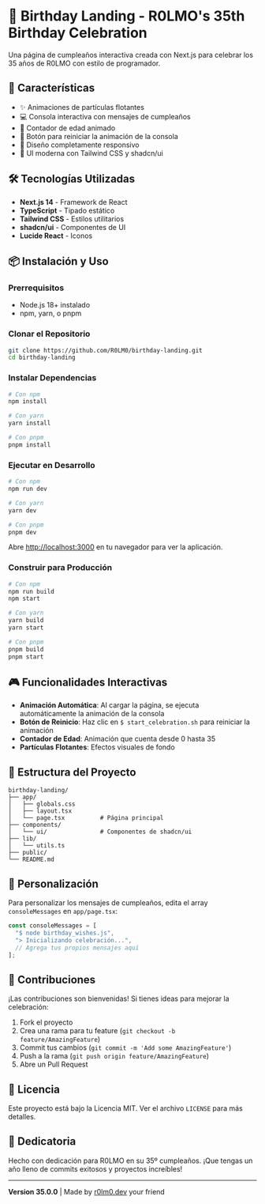 # 🎉 Birthday Landing - R0LMO's 35th Birthday Celebration

Una página de cumpleaños interactiva creada con Next.js para celebrar los 35 años de R0LMO con estilo de programador.

## 🚀 Características

- ✨ Animaciones de partículas flotantes
- 💻 Consola interactiva con mensajes de cumpleaños
- 🎂 Contador de edad animado
- 🔄 Botón para reiniciar la animación de la consola
- 📱 Diseño completamente responsivo
- 🎨 UI moderna con Tailwind CSS y shadcn/ui

## 🛠️ Tecnologías Utilizadas

- **Next.js 14** - Framework de React
- **TypeScript** - Tipado estático
- **Tailwind CSS** - Estilos utilitarios
- **shadcn/ui** - Componentes de UI
- **Lucide React** - Iconos

## 📦 Instalación y Uso

### Prerrequisitos

- Node.js 18+ instalado
- npm, yarn, o pnpm

### Clonar el Repositorio

```bash
git clone https://github.com/R0LM0/birthday-landing.git
cd birthday-landing
```

### Instalar Dependencias

```bash
# Con npm
npm install

# Con yarn
yarn install

# Con pnpm
pnpm install
```

### Ejecutar en Desarrollo

```bash
# Con npm
npm run dev

# Con yarn
yarn dev

# Con pnpm
pnpm dev
```

Abre [http://localhost:3000](http://localhost:3000) en tu navegador para ver la aplicación.

### Construir para Producción

```bash
# Con npm
npm run build
npm start

# Con yarn
yarn build
yarn start

# Con pnpm
pnpm build
pnpm start
```

## 🎮 Funcionalidades Interactivas

- **Animación Automática**: Al cargar la página, se ejecuta automáticamente la animación de la consola
- **Botón de Reinicio**: Haz clic en `$ start_celebration.sh` para reiniciar la animación
- **Contador de Edad**: Animación que cuenta desde 0 hasta 35
- **Partículas Flotantes**: Efectos visuales de fondo

## 📁 Estructura del Proyecto

```
birthday-landing/
├── app/
│   ├── globals.css
│   ├── layout.tsx
│   └── page.tsx          # Página principal
├── components/
│   └── ui/               # Componentes de shadcn/ui
├── lib/
│   └── utils.ts
├── public/
└── README.md
```

## 🎨 Personalización

Para personalizar los mensajes de cumpleaños, edita el array `consoleMessages` en `app/page.tsx`:

```typescript
const consoleMessages = [
  "$ node birthday_wishes.js",
  "> Inicializando celebración...",
  // Agrega tus propios mensajes aquí
];
```

## 🤝 Contribuciones

¡Las contribuciones son bienvenidas! Si tienes ideas para mejorar la celebración:

1. Fork el proyecto
2. Crea una rama para tu feature (`git checkout -b feature/AmazingFeature`)
3. Commit tus cambios (`git commit -m 'Add some AmazingFeature'`)
4. Push a la rama (`git push origin feature/AmazingFeature`)
5. Abre un Pull Request

## 📄 Licencia

Este proyecto está bajo la Licencia MIT. Ver el archivo `LICENSE` para más detalles.

## 🎂 Dedicatoria

<VibeCoding />
Hecho con dedicación para R0LMO en su 35º cumpleaños. ¡Que tengas un año lleno de commits exitosos y proyectos increíbles!

---

**Version 35.0.0** | Made by [r0lm0.dev](https://github.com/R0LM0/birthday-landing) your friend
